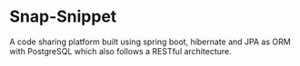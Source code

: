 # Snap-Snippet
A code sharing platform built using spring boot, hibernate and JPA as ORM with PostgreSQL which also follows a RESTful architecture.
